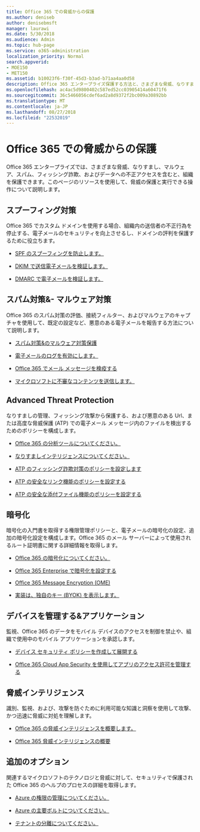 ```yaml
---
title: Office 365 での脅威からの保護
ms.author: deniseb
author: denisebmsft
manager: laurawi
ms.date: 5/30/2018
ms.audience: Admin
ms.topic: hub-page
ms.service: o365-administration
localization_priority: Normal
search.appverid:
- MOE150
- MET150
ms.assetid: b10023f6-f30f-45d3-b3ad-b71aa4aa0d58
description: Office 365 エンタープライズ保護する方法と、さまざまな脅威、なりすまし、マルウェア、スパム、フィッシング詐欺、およびデータへの不正アクセスを含む、組織について説明します。
ms.openlocfilehash: ac4ac5d9800402c587ed52cc03905414a60471f6
ms.sourcegitcommit: 36c5466056cdef6ad2a8d9372f2bc009a30892bb
ms.translationtype: MT
ms.contentlocale: ja-JP
ms.lasthandoff: 08/27/2018
ms.locfileid: "22532019"
---
```

# <a name="protect-against-threats-in-office-365"></a>Office 365 での脅威からの保護

Office 365 エンタープライズでは、さまざまな脅威、なりすまし、マルウェア、スパム、フィッシング詐欺、およびデータへの不正アクセスを含むと、組織を保護できます。このページのリソースを使用して、脅威の保護と実行できる操作について説明します。
  
## <a name="anti-spoofing"></a>スプーフィング対策

Office 365 でカスタム ドメインを使用する場合、組織内の送信者の不正行為を停止する、電子メールのセキュリティを向上させるし、ドメインの評判を保護するために役立ちます。
  
- [SPF のスプーフィングを防止します。](https://go.microsoft.com/fwlink/?linkid=851943)
    
- [DKIM で送信電子メールを検証します。](https://go.microsoft.com/fwlink/?linkid=851944)
    
- [DMARC で電子メールを検証します。](https://go.microsoft.com/fwlink/?linkid=832951)
    
## <a name="anti-spam-amp-anti-malware"></a>スパム対策&amp;- マルウェア対策

Office 365 のスパム対策の評価、接続フィルター、およびマルウェアのキャプチャを使用して、既定の設定など、悪意のある電子メールを報告する方法について説明します。
  
- [スパム対策&amp;のマルウェア対策保護](anti-spam-and-anti-malware-protection.md)
    
- [電子メールのログを有効にします。](https://technet.microsoft.com/en-us/library/dn879651.aspx)
    
- [Office 365 でメール メッセージを検疫する](quarantine-email-messages.md)
    
- [マイクロソフトに不審なコンテンツを送信します。](https://technet.microsoft.com/en-us/library/dn762129%28v=exchg.150%29.aspx)
    
## <a name="advanced-threat-protection"></a>Advanced Threat Protection

なりすましの管理、フィッシング攻撃から保護する、および悪意のある Url、または高度な脅威保護 (ATP) での電子メール メッセージ内のファイルを検出するためのポリシーを構成します。
  
- [Office 365 の分析ツールについてください。](office-365-atp.md)
    
- [なりすましインテリジェンスについてください。](learn-about-spoof-intelligence.md)
    
- [ATP のフィッシング詐欺対策のポリシーを設定します](set-up-atp-anti-phishing-policies.md)
    
- [ATP の安全なリンク機能のポリシーを設定する](set-up-atp-safe-links-policies.md)
    
- [ATP の安全な添付ファイル機能のポリシーを設定する](set-up-atp-safe-attachments-policies.md)
    
## <a name="encryption"></a>暗号化

暗号化の入門書を取得する権限管理ポリシーと、電子メールの暗号化の設定、追加の暗号化設定を構成します。Office 365 のメール サーバーによって使用されるルート証明書に関する詳細情報を取得します。
  
- [Office 365 の暗号化についてください。](encryption.md)
    
- [Office 365 Enterprise で暗号化を設定する](set-up-encryption.md)
    
- [Office 365 Message Encryption (OME)](ome.md)
    
- [実装は、独自のキー (BYOK) を表示します。](https://docs.microsoft.com/azure/key-vault/key-vault-hsm-protected-keys#implementing-bring-your-own-key-byok-for-azure-key-vault)
    
## <a name="managing-devices-amp-apps"></a>デバイスを管理する&amp;アプリケーション

監視、Office 365 のデータをモバイル デバイスのアクセスを制御を禁止や、組織で使用中のモバイル アプリケーションを承認します。
  
- [デバイス セキュリティ ポリシーを作成して展開する](https://support.office.com/article/d310f556-8bfb-497b-9bd7-fe3c36ea2fd6)
    
- [Office 365 Cloud App Security を使用してアプリのアクセス許可を管理する](manage-app-permissions-in-ocas.md)
    
## <a name="threat-intelligence"></a>脅威インテリジェンス

識別、監視、および、攻撃を防ぐために利用可能な知識と洞察を使用して攻撃、かつ迅速に脅威に対処を理解します。
  
- [Office 365 の脅威インテリジェンスを概要します。](office-365-ti.md)
    
- [Office 365 脅威インテリジェンスの概要](get-started-with-ti.md)
    
## <a name="additional-options"></a>追加のオプション

関連するマイクロソフトのテクノロジと脅威に対して、セキュリティで保護された Office 365 のヘルプのプロセスの詳細を取得します。
  
- [Azure の権限の管理についてください。](https://docs.microsoft.com/information-protection/understand-explore/what-is-azure-rms)
    
- [Azure の主要ボルトについてください。](https://docs.microsoft.com/azure/key-vault/)
    
- [テナントの分離についてください。](http://download.microsoft.com/download/3/F/0/3F0420A2-657B-44B6-B21E-D7BD98A94390/Tenant%20Isolation%20in%20Office%20365.pdf)
    

